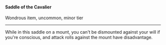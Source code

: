 #### Saddle of the Cavalier

Wondrous item, uncommon, minor tier

---

While in this saddle on a mount, you can't be dismounted against your will if you're conscious, and attack rolls against the mount have disadvantage.